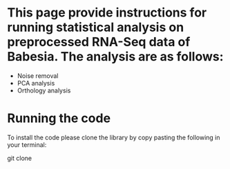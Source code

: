 # This page provide instructions for running statistical analysis on preprocessed RNA-Seq  data of Babesia. The analysis are as follows:
* Noise removal
* PCA analysis
* Orthology analysis

# Running the code

To install the code please clone the library by copy pasting the following in your terminal:

git clone 
